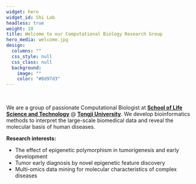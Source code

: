 ```yaml
---
widget: hero
widget_id: Shi Lab
headless: true
weight: 10
title: Welcome to our Computational Biology Research Group
hero_media: welcome.jpg
design:
  columns: ""
  css_style: null
  css_class: null
  background:
    image: ""
    color: "#8d97d3"
---
```

<br>

We are a group of passionate Computational Biologist at **[School of Life Science and Technology](https://life.tongji.edu.cn/)** @ **[Tongji University](https://tongji.edu.cn/)**. We develop bioinformatics methods to interpret the large-scale biomedical data and reveal the molecular basis of human diseases.

**Research interests:**

* The effect of epigenetic polymorphism in tumorigenesis and early development
* Tumor early diagnosis by novel epigenetic feature discovery
* Multi-omics data mining for molecular characteristics of complex diseases